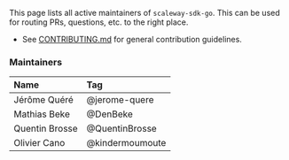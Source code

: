This page lists all active maintainers of `scaleway-sdk-go`. This can be used for
routing PRs, questions, etc. to the right place.

- See [CONTRIBUTING.md](CONTRIBUTING.md) for general contribution guidelines.

### Maintainers

| Name           | Tag             |
| :------------- | :-------------- |
| Jérôme Quéré   | @jerome-quere   |
| Mathias Beke   | @DenBeke        |
| Quentin Brosse | @QuentinBrosse  |
| Olivier Cano   | @kindermoumoute |
